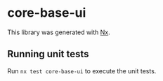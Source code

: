 # core-base-ui

This library was generated with [Nx](https://nx.dev).

## Running unit tests

Run `nx test core-base-ui` to execute the unit tests.
